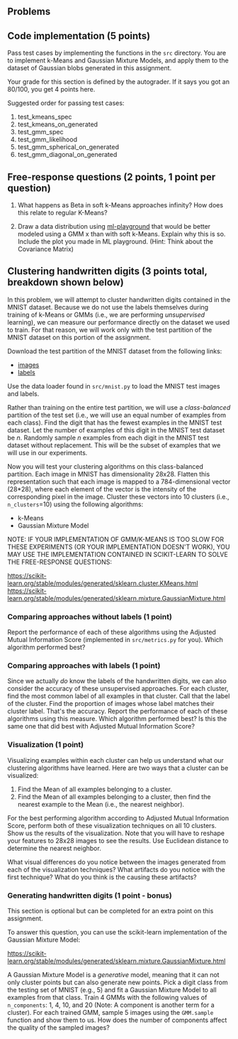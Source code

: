 ## Problems

## Code implementation (5 points)
Pass test cases by implementing the functions in the `src` directory. You are to
implement k-Means and Gaussian Mixture Models, and apply them to
the dataset of Gaussian blobs generated in this assignment.

Your grade for this section is defined by the autograder. If it says you got an 80/100,
you get 4 points here.

Suggested order for passing test cases:
1. test_kmeans_spec
2. test_kmeans_on_generated
4. test_gmm_spec
5. test_gmm_likelihood
6. test_gmm_spherical_on_generated
7. test_gmm_diagonal_on_generated

## Free-response questions (2 points, 1 point per question)

1. What happens as Beta in soft k-Means approaches infinity? How does this relate to regular K-Means?

2. Draw a data distribution using [ml-playground](http://ml-playground.com/) that would be better modeled using a GMM x than with soft k-Means. Explain why this is so. Include the plot you made in ML playground. (Hint: Think about the Covariance Matrix)

## Clustering handwritten digits (3 points total, breakdown shown below)

In this problem, we will attempt to cluster handwritten digits contained in the MNIST dataset.
Because we do not use the labels themselves during training of k-Means or GMMs (i.e., we are performing _unsupervised_ learning), we can measure our performance directly on the dataset we used to train. For that reason, we will work only with the test partition of the MNIST dataset on this portion of the assignment.

Download the test partition of the MNIST dataset from the following links:

- [images](http://yann.lecun.com/exdb/mnist/t10k-images-idx3-ubyte.gz)
- [labels](http://yann.lecun.com/exdb/mnist/t10k-labels-idx1-ubyte.gz)

Use the data loader found in `src/mnist.py` to load the MNIST test images and labels.

Rather than training on the entire test partition, we will use a _class-balanced_ partition of the test set (i.e., we will use an equal number of examples from each class).
Find the digit that has the fewest examples in the MNIST test dataset. Let the number of examples of this digit in the MNIST test dataset be _n_.
Randomly sample _n_ examples from each digit in the MNIST test dataset without replacement. This will be the subset of examples that we will use in our experiments.

Now you will test your clustering algorithms on this class-balanced partition.
Each image in MNIST has dimensionality 28x28. Flatten this representation such that each image is mapped to a 784-dimensional vector (28*28), where each element of the vector is the intensity of the corresponding pixel in the image. Cluster these vectors into 10 clusters (i.e., `n_clusters`=10) using the following algorithms:

- k-Means
- Gaussian Mixture Model

NOTE: IF YOUR IMPLEMENTATION OF GMM/K-MEANS IS TOO SLOW FOR THESE EXPERIMENTS (OR YOUR IMPLEMENTATION 
DOESN'T WORK), YOU MAY USE THE IMPLEMENTATION CONTAINED IN SCIKIT-LEARN TO SOLVE THE FREE-RESPONSE QUESTIONS: 

https://scikit-learn.org/stable/modules/generated/sklearn.cluster.KMeans.html
https://scikit-learn.org/stable/modules/generated/sklearn.mixture.GaussianMixture.html

### Comparing approaches without labels (1 point)
Report the performance of each of these algorithms using the Adjusted Mutual Information Score (implemented in `src/metrics.py` for you). Which algorithm performed best?

### Comparing approaches with labels (1 point)
Since we actually _do_ know the labels of the handwritten digits, we can also consider the accuracy of these unsupervised approaches.
For each cluster, find the most common label of all examples in that cluster. Call that the label of the cluster.
Find the proportion of images whose label matches their cluster label. That's the accuracy.
Report the performance of each of these algorithms using this measure. Which algorithm performed best? Is this the same one that did best with Adjusted Mutual Information Score?

### Visualization (1 point)
Visualizing examples within each cluster can help us understand what our clustering algorithms have learned. Here are two ways that a cluster can be visualized:

1. Find the Mean of all examples belonging to a cluster.
2. Find the Mean of all examples belonging to a cluster, then find the nearest example to the Mean (i.e., the nearest neighbor).

For the best performing algorithm according to Adjusted Mutual Information Score, perform both of these visualization techniques on all 10 clusters. Show us the results of the visualization.
Note that you will have to reshape your features to 28x28 images to see the results. Use Euclidean distance to determine the nearest neighbor.

What visual differences do you notice between the images generated from each of the visualization techniques? What artifacts do you notice with the first technique? What do you think is the causing these artifacts?

### Generating handwritten digits (1 point - bonus)
This section is optional but can be completed for an extra point on this assignment.

To answer this question, you can use the scikit-learn implementation of the Gaussian Mixture Model:

https://scikit-learn.org/stable/modules/generated/sklearn.mixture.GaussianMixture.html

A Gaussian Mixture Model is a *generative* model, meaning that it can not only cluster points but can also generate new points.
Pick a digit class from the testing set of MNIST (e.g., 5) and fit a Gaussian Mixture Model to all examples from that class. Train 4 GMMs with the following values of `n_components`: 1, 4, 10, and 20 (Note: A component is another term for a cluster).
For each trained GMM, sample 5 images using the `GMM.sample` function and show them to us. How does the number of components affect the quality of the sampled images?

